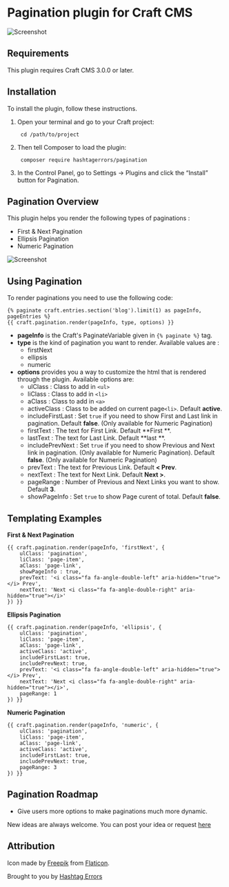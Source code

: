 # Pagination plugin for Craft CMS

![Screenshot](http://www.hashtagerrors.com/assets/uploads/pagination.jpg)

## Requirements

This plugin requires Craft CMS 3.0.0 or later.

## Installation

To install the plugin, follow these instructions.

1. Open your terminal and go to your Craft project:

        cd /path/to/project

2. Then tell Composer to load the plugin:

        composer require hashtagerrors/pagination

3. In the Control Panel, go to Settings → Plugins and click the “Install” button for Pagination.

## Pagination Overview

This plugin helps you render the following types of paginations :
* First & Next Pagination
* Ellipsis Pagination
* Numeric Pagination

![Screenshot](http://www.hashtagerrors.com/assets/uploads/available-paginations.png)

## Using Pagination

To render paginations you need to use the following code:

    {% paginate craft.entries.section('blog').limit(1) as pageInfo, pageEntries %}
    {{ craft.pagination.render(pageInfo, type, options) }}
    
* **pageInfo** is the Craft's PaginateVariable given in `{% paginate %}` tag.
* **type** is the kind of pagination you want to render. Available values are :
  * firstNext
  * ellipsis
  * numeric
* **options** provides you a way to customize the html that is rendered through the plugin. Available options are:
  * ulClass : Class to add in `<ul>`
  * liClass : Class to add in `<li>`
  * aClass : Class to add in `<a>`
  * activeClass : Class to be added on current page`<li>`. Default **active**.
  * includeFirstLast :  Set `true` if you need to show First and Last link in pagination. Default **false**.  (Only available for Numeric Pagination)
  * firstText : The text for First Link. Default **First **.  
  * lastText : The text for Last Link. Default **last **.  
  * includePrevNext : Set `true` if you need to show Previous and Next link in pagination. (Only available for Numeric Pagination). Default **false**. (Only available for Numeric Pagination)
  * prevText : The text for Previous Link. Default **< Prev**. 
  * nextText : The text for Next Link. Default **Next >**. 
  * pageRange : Number of Previous and Next Links you want to show. Default **3**. 
  * showPageInfo : Set `true` to show  Page curent of total.  Default **false**. 

## Templating Examples

**First & Next Pagination**

	{{ craft.pagination.render(pageInfo, 'firstNext', {
		ulClass: 'pagination',
		liClass: 'page-item',
		aClass: 'page-link',
		showPageInfo : true,
		prevText: '<i class="fa fa-angle-double-left" aria-hidden="true"></i> Prev',
		nextText: 'Next <i class="fa fa-angle-double-right" aria-hidden="true"></i>'
	}) }}


**Ellipsis Pagination**

	{{ craft.pagination.render(pageInfo, 'ellipsis', {
		ulClass: 'pagination',
		liClass: 'page-item',
		aClass: 'page-link',
		activeClass: 'active',
		includeFirstLast: true,
		includePrevNext: true,
		prevText: '<i class="fa fa-angle-double-left" aria-hidden="true"></i> Prev',
		nextText: 'Next <i class="fa fa-angle-double-right" aria-hidden="true"></i>',
		pageRange: 1
	}) }}

**Numeric Pagination**

	{{ craft.pagination.render(pageInfo, 'numeric', {
		ulClass: 'pagination',
		liClass: 'page-item',
		aClass: 'page-link',
		activeClass: 'active',
		includeFirstLast: true,
		includePrevNext: true,
		pageRange: 3
	}) }}

## Pagination Roadmap

* Give users more options to make paginations much more dynamic.

New ideas are always welcome. You can post your idea or request [here](https://github.com/hashtagerrors/pagination/issues/new) 

## Attribution

Icon made by [Freepik](https://www.freepik.com) from [Flaticon](https://www.flaticon.com).

Brought to you by [Hashtag Errors](http://hashtagerrors.com)